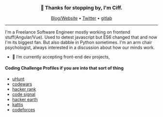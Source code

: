 <h3 align="center">👋 Thanks for stopping by, I'm Ciff.</h3>

<p align="center">
  <a href="http://colleowino.github.io">Blog/Website</a> •
  <a href="https://twitter.com/colleowino">Twitter</a> •
  <a href="https://gitlab.com/colleowinoo">gitlab</a>
</p>

---

I'm a Freelance Software Engineer mostly working on frontend stuff(Angular/Vue).
Used to detest javascript but ES6 changed that and now I'm its biggest fan. But also dabble in Python sometimes. I'm an arm chair psychologist, always interested in a discussion about how our minds work.

- 🔭 I’m currently accepting front-end dev projects,

<p>
  <h4>Coding Challenge Profiles if you are into that sort of thing</h4>
  <ul>
    <li> <a href="https://uhunt.onlinejudge.org/id/903552">uHunt</a> </li>
    <li> <a href="https://www.codewars.com/users/colleowino">codewars</a> </li>
    <li> <a href="https://www.hackerrank.com/colleowino">hacker rank</a> </li>
    <li> <a href="https://app.codesignal.com/profile/colleowino">code signal</a> </li>
    <li> <a href="https://www.hackerearth.com/@colleowino">hacker earth</a> </li>
    <li> <a href="https://open.kattis.com/users/colleowino">kattis</a> </li>
    <li> <a href="https://codeforces.com/profile/colleowino">codeforces</a> </li>
  </ul>

</p>
